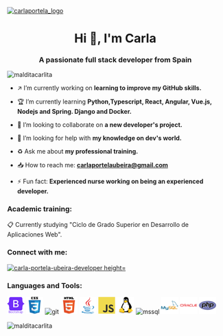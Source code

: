 <a href="https://github.com/carlaportela">
  <img src="https://github.com/carlaportela/carlaportela/blob/main/JUST%20KEEP%20CODING.png" alt="carlaportela_logo"/>
</a>
<h1 align="center">Hi 👋, I'm Carla</h1>
<h3 align="center">A passionate full stack developer from Spain</h3>

<p align="left"> <img src="https://komarev.com/ghpvc/?username=malditacarlita&label=Profile%20views&color=0e75b6&style=flat" alt="malditacarlita" /> </p>

- ↗️ I’m currently working on **learning to improve my GitHub skills.**

- 🏆 I’m currently learning **Python,Typescript, React, Angular, Vue.js, Nodejs and Spring. Django and Docker.**

- 👯 I’m looking to collaborate on **a new developer's project.**

- 🤝 I’m looking for help with **my knowledge on dev's world.**

- ♻️ Ask me about **my professional training.**

- 📥 How to reach me: **carlaportelaubeira@gmail.com**

- ⚡ Fun fact: **Experienced nurse working on being an experienced developer.**

<h3 align="left">Academic training:</h3>
<p align="left">
📋 Currently studying "Ciclo de Grado Superior en Desarrollo de Aplicaciones Web".
</p>

<h3 align="left">Connect with me:</h3>
<p align="left">
<a href="https://www.linkedin.com/in/carla-portela-ubeira-developer/" target="blank"><img align="center" src="https://raw.githubusercontent.com/rahuldkjain/github-profile-readme-generator/master/src/images/icons/Social/linked-in-alt.svg" alt="carla-portela-ubeira-developer height="30" width="40" /></a>
</p>

<h3 align="left">Languages and Tools:</h3>
<p align="left"> <img src="https://raw.githubusercontent.com/devicons/devicon/master/icons/bootstrap/bootstrap-plain-wordmark.svg" alt="bootstrap" width="40" height="40"/> <img src="https://raw.githubusercontent.com/devicons/devicon/master/icons/css3/css3-original-wordmark.svg" alt="css3" width="40" height="40"/> <img src="https://www.vectorlogo.zone/logos/git-scm/git-scm-icon.svg" alt="git" width="40" height="40"/> <img src="https://raw.githubusercontent.com/devicons/devicon/master/icons/html5/html5-original-wordmark.svg" alt="html5" width="40" height="40"/> <img src="https://raw.githubusercontent.com/devicons/devicon/master/icons/java/java-original.svg" alt="java" width="40" height="40"/> <img src="https://raw.githubusercontent.com/devicons/devicon/master/icons/javascript/javascript-original.svg" alt="javascript" width="40" height="40"/> <img src="https://raw.githubusercontent.com/devicons/devicon/master/icons/linux/linux-original.svg" alt="linux" width="40" height="40"/> <img src="https://www.svgrepo.com/show/303229/microsoft-sql-server-logo.svg" alt="mssql" width="40" height="40"/> <img src="https://raw.githubusercontent.com/devicons/devicon/master/icons/mysql/mysql-original-wordmark.svg" alt="mysql" width="40" height="40"/> <img src="https://raw.githubusercontent.com/devicons/devicon/master/icons/oracle/oracle-original.svg" alt="oracle" width="40" height="40"/>  <img src="https://raw.githubusercontent.com/devicons/devicon/master/icons/php/php-original.svg" alt="php" width="40" height="40"/> </p>

<p><img align="center" src="https://github-readme-stats.vercel.app/api/top-langs?username=carlaportela&show_icons=true&locale=en&layout=compact" alt="malditacarlita" /></p>

